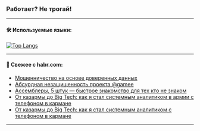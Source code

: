 ### Работает? Не трогай!

---
<!--
#### 🛠️ Technical stack:

![Java](https://img.shields.io/badge/Java-informational?logo=Oracle&style=flat&logoColor=white&color=FF4500)
![Kotlin](https://img.shields.io/badge/Kotlin-informational?logo=Kotlin&style=flat&logoColor=white&color=774D97)
![TS](https://img.shields.io/badge/TypeScript-informational?logo=typeScript&style=flat&logoColor=black&color=017acc)
![Python](https://img.shields.io/badge/Python-informational?logo=Python&style=flat&logoColor=black&color=ffdd54) <br>
![Spring](https://img.shields.io/badge/Spring-informational?logo=Spring&style=flat&logoColor=white&color=6DB33F) 
![SpringBoot](https://img.shields.io/badge/SpringBoot-informational?logo=SpringBoot&style=flat&logoColor=white&color=6DB33F)
![Nest](https://img.shields.io/badge/NestJS-informational?logo=NestJS&style=flat&logoColor=white&color=E0234E) 
![NodeJS](https://img.shields.io/badge/NodeJS-informational?logo=node.js&style=flat&logoColor=white&color=70A760)<br>
![PostgreSQL](https://img.shields.io/badge/PostgreSQL-informational?logo=PostgreSQL&style=flat&logoColor=white&color=DAA520)
![MongoDB](https://img.shields.io/badge/MongoDB-informational?logo=MongoDB&style=flat&logoColor=white&color=870000)
![Apache](https://img.shields.io/badge/Apache-informational?logo=apache&style=flat&logoColor=white&color=f74e28)

___ 
-->

#### 🛠️ Используемые языки:

[![Top Langs](https://github-readme-stats-82jvfl3w3-advtsettinggmailcoms-projects.vercel.app/api/top-langs/?username=zloylis&langs_count=10&hide_title=true&title_color=e6edf3&size_weight=0.5&count_weight=0.5&layout=compact&hide_progress=true&hide_border=true&theme=dracula)](https://github.com/zloylis)

<!---


####  :octocat:&nbsp;&nbsp; Статистика:

![GitHub stats](https://github-readme-stats-u2qms2cxw-advtsettinggmailcoms-projects.vercel.app/api?username=zloylis&show_icons=true&hide_border=true&theme=dracula&title_color=e6edf3&include_all_commits=true&count_private=true&hide_rank=false&hide_title=true&rank_icon=github)
-->
---

#### 💬 Свежее с habr.com:

<!-- BLOG-POST-LIST:START -->
- [Мошенничество на основе доверенных данных](https://habr.com/ru/articles/855196/?utm_source=habrahabr&utm_medium=rss&utm_campaign=855196)
- [Абсурдная незащищенность проекта @gamee](https://habr.com/ru/articles/855206/?utm_source=habrahabr&utm_medium=rss&utm_campaign=855206)
- [Ассемблеры, 5 штук — быстрое знакомство для тех кто не знаком](https://habr.com/ru/articles/855158/?utm_source=habrahabr&utm_medium=rss&utm_campaign=855158)
- [От казармы до Big Tech: как я стал системным аналитиком в армии с телефоном в кармане](https://habr.com/ru/articles/855184/?utm_source=habrahabr&utm_medium=rss&utm_campaign=855184)
- [От казармы до Big Tech: как я стал системным аналитиком с телефоном в кармане](https://habr.com/ru/articles/855182/?utm_source=habrahabr&utm_medium=rss&utm_campaign=855182)
<!-- BLOG-POST-LIST:END -->

---
